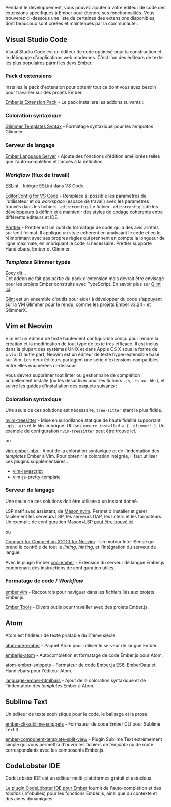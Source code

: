 Pendant le développement, vous pouvez ajouter à votre éditeur de code des extensions spécifiques à Ember pour étendre ses fonctionnalités. Vous trouverez ci-dessous une liste de certaines des extensions disponibles, dont beaucoup sont créées et maintenues par la communauté&nbsp;:

<!-- spell ignore -->
## Visual Studio Code

<!-- spell ignore -->
Visual Studio Code est un éditeur de code optimisé pour la construction et le débogage d'applications web modernes. C'est l'un des éditeurs de texte les plus populaires parmi les devs Ember.

### Pack d'extensions

Installez le pack d'extension pour obtenir tout ce dont vous avez besoin pour travailler sur des projets Ember.

[Ember.js Extension Pack](https://marketplace.visualstudio.com/items?itemName=EmberTooling.emberjs) - Le pack installera les addons suivants&nbsp;:

### Coloration syntaxique

<!-- spell ignore -->
[Glimmer Templates Syntax](https://marketplace.visualstudio.com/items?itemName=lifeart.vscode-glimmer-syntax) - Formatage syntaxique pour les _templates_ Glimmer

### Serveur de langage

<!-- spell ignore -->
[Ember Language Server](https://marketplace.visualstudio.com/items?itemName=EmberTooling.vscode-ember) - Ajoute des fonctions d'édition améliorées telles que l'auto-complétion et l'accès à la définition.

### _Workflow_ (flux de travail)

[ESLint](https://marketplace.visualstudio.com/items?itemName=dbaeumer.vscode-eslint) - Intègre ESLint dans VS Code.

[EditorConfig for VS Code](https://marketplace.visualstudio.com/items?itemName=EditorConfig.EditorConfig) - Remplace si possible les paramètres de l'utilisateur et du _workspace_ (espace de travail) avec les paramètres trouvés dans les fichiers `.editorconfig`. Le fichier `.editorconfig` aide les développeurs à définir et à maintenir des styles de codage cohérents entre différents éditeurs et IDE.

[Prettier](https://marketplace.visualstudio.com/items?itemName=esbenp.prettier-vscode) - Prettier est un outil de formatage de code qui a des avis arrêtés sur ledit format. Il applique un style cohérent en analysant le code et en le réimprimant avec ses propres règles qui prennent en compte la longueur de ligne maximale, en imbriquant le code si nécessaire. Prettier supporte Handlebars, Ember et Glimmer.

### _Templates_ Glimmer typés

<div class="cta">
  <div class="cta-note">
    <div class="cta-note-body">
      <div class="cta-note-heading">Zoey dit...</div>
      <div class="cta-note-message">
        Cet addon ne fait pas partie du pack d'extension mais devrait être envisagé pour les projets Ember construits avec TypeScript. En savoir plus sur <a href="https://typed-ember.gitbook.io/glint/">Glint ici</a>.
      </div>
    </div>
    <img src="/images/mascots/zoey.png" role="presentation" alt="">
  </div>
</div>

[Glint](https://marketplace.visualstudio.com/items?itemName=typed-ember.glint-vscode) est un ensemble d'outils pour aider à développer du code s'appuyant sur la VM Glimmer pour le rendu, comme les projets Ember v3.24+ et GlimmerX.

## Vim et Neovim

Vim est un éditeur de texte hautement configurable conçu pour rendre la création et la modification de tout type de texte très efficace. Il est inclus dans la plupart des systèmes UNIX et dans Apple OS X sous la forme de «&nbsp;vi&nbsp;». D'autre part, Neovim est un éditeur de texte hyper-extensible basé sur Vim. Les deux éditeurs partagent une série d'extensions compatibles entre elles énumérées ci-dessous.

Vous devrez supprimer tout linter ou gestionnaire de complétion actuellement installé (ou les désactiver pour les fichiers `.js`, `.ts` ou `.hbs`), et suivre les guides d'installation des paquets suivants&nbsp;:

### Coloration syntaxique

Une seule de ces solutions est nécessaire, `tree-sitter` étant la plus fidèle.

[nvim-treesitter](https://github.com/nvim-treesitter/nvim-treesitter) - Mise en surbrillance statique de haute fidélité supportant `.gjs`, `.gts` et le `hbs` imbriqué. Utilisez `ensure_installed = { 'glimmer' }`. Un exemple de configuration `nvim-treesitter` [peut être trouvé ici](https://github.com/NullVoxPopuli/dotfiles/blob/main/home/.config/nvim/lua/plugins/syntax.lua#L15).

ou

[vim-ember-hbs](https://github.com/joukevandermaas/vim-ember-hbs) - Ajout de la coloration syntaxique et de l'indentation des _templates_ Ember à Vim. Pour obtenir la coloration intégrée, il faut utiliser ces plugins supplémentaires&nbsp;:

- [vim-javascript](https://github.com/pangloss/vim-javascript)
- [vim-js-pretty-template](https://github.com/Quramy/vim-js-pretty-template)

### Serveur de langage

Une seule de ces solutions doit être utilisée à un instant donné.

LSP natif avec assistant, de [Mason.nvim](https://github.com/williamboman/mason.nvim). Permet d'installer et gérer facilement les serveurs LSP, les serveurs DAP, les linters et les formateurs. Un exemple de configuration Mason+LSP [peut être trouvé ici](https://github.com/NullVoxPopuli/dotfiles/tree/main/home/.config/nvim/lua).

ou

<!-- spell ignore -->
[Conquer for Completion (COC) for Neovim](https://github.com/neoclide/coc.nvim) - Un moteur IntelliSense qui prend le contrôle de tout le _linting_, _hinting_, et l'intégration du serveur de langue.

Avec le plugin Ember [coc-ember](https://github.com/NullVoxPopuli/coc-ember) - Extension du serveur de langue Ember.js comprenant des instructions de configuration utiles.

### Formatage de code / _Workflow_

[ember.vim](https://github.com/dsawardekar/ember.vim) - Raccourcis pour naviguer dans les fichiers liés aux projets Ember.js.

<!-- spell ignore -->
[Ember Tools](https://github.com/AndrewRadev/ember_tools.vim) - Divers outils pour travailler avec des projets Ember.js.

## Atom

<!-- spell ignore -->
Atom est l'éditeur de texte piratable du 21ème siècle.

[atom-ide-ember](https://github.com/josa42/atom-ide-ember) - Paquet Atom pour utiliser le serveur de langue Ember.

[emberjs-atom](https://atom.io/packages/emberjs-atom) - Autocomplétion et formatage de code Ember.js pour Atom.

[atom-ember-snippets](https://github.com/mattmcmanus/atom-ember-snippets) - Formateur de code Ember.js ES6, EmberData et Handlebars pour l'éditeur Atom.

[language-ember-htmlbars](https://atom.io/packages/language-ember-htmlbars) - Ajout de la coloration syntaxique et de l'indentation des _templates_ Ember à Atom.

<!-- spell ignore -->
## Sublime Text

Un éditeur de texte sophistiqué pour le code, le balisage et la prose.

<!-- spell ignore -->
[ember-cli-sublime-snippets](https://github.com/terminalvelocity/ember-cli-sublime-snippets) - Formateur de code Ember CLI pour Sublime Text 3.

<!-- spell ignore -->
[ember-component-template-split-view](https://github.com/mmitchellgarcia/ember-component-template-split-view) - Plugin Sublime Text extrêmement simple qui vous permettra d'ouvrir les fichiers de _template_ ou de route correspondants avec les composants Ember.js.

## CodeLobster IDE

CodeLobster IDE est un éditeur multi-plateformes gratuit et astucieux.

[Le plugin CodeLobster IDE pour Ember](http://www.codelobster.com/emberjs.html) fournit de l'auto-complétion et des _tooltips_ (infobulles) pour les fonctions Ember.js, ainsi que du contexte et des aides dynamiques.
